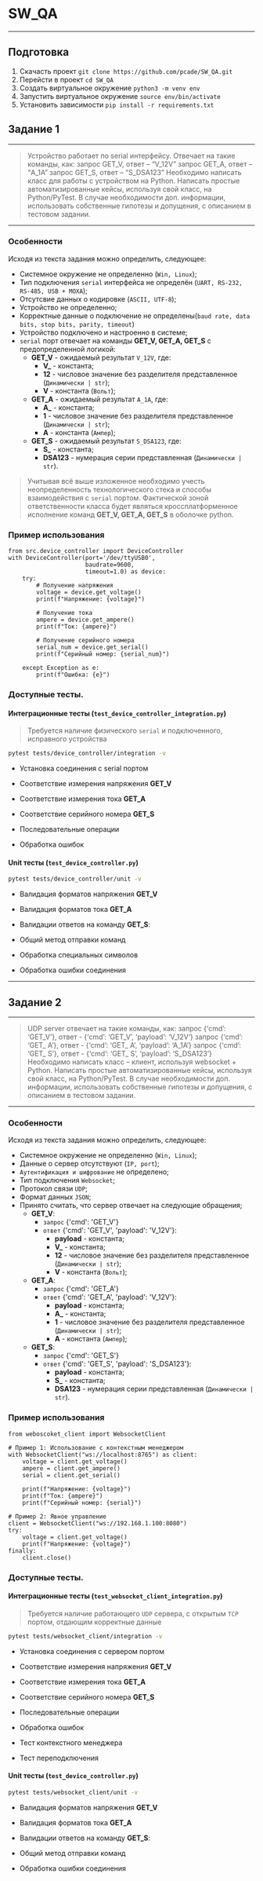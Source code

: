 # SW_QA
---
## Подготовка
1. Cкачасть проект ```git clone https://github.com/pcade/SW_QA.git ```
2. Перейсти в проект ```cd SW_QA```
3. Создать виртуальное окружение ```python3 -m venv env```
4. Запустить виртуальное окружение ```source env/bin/activate```
5. Установить зависимости ```pip install -r requirements.txt```
## Задание 1
---
> Устройство работает по serial интерфейсу. Отвечает на такие команды, как: 
>   запрос GET_V, ответ – “V_12V”
>   запрос GET_A, ответ – “A_1A”
>   запрос GET_S, ответ – “S_DSA123”
> Необходимо написать класс для работы с устройством на Python.
> Написать простые автоматизированные кейсы, используя свой класс, на Python/PyTest.
> В случае необходимости доп. информации, использовать собственные гипотезы и допущения,
> с описанием в тестовом задании.
---
### Особенности
Исходя из текста задания можно определить, следующее:
 - Системное окружение не определенно (`Win, Linux`);
 - Тип подключения `serial` интерфейса не определён (`UART, RS-232, RS-485, USB + MOXA`);
 - Отсутсвие данных о кодировке (`ASCII, UTF-8`);
 - Устройство не определенно;
 - Корректные данные о подключение не определены(`baud rate, data bits, stop bits, parity, timeout`)
 - Устройство подключено и настроенно в системе;
 - `serial` порт отвечает на команды **GET_V, GET_A, GET_S** с предопределенной логикой:
   - **GET_V** - ожидаемый результат `V_12V`, где:
     - **V_** - константа;
     - **12** - числовое значение без разделителя представленное (``Динамически | str``);
     - **V**  - константа (`Вольт`);
   - **GET_A** - ожидаемый результат `A_1A`, где:
     - **A_** - константа;
     - **1** - числовое значение без разделителя представленное (``Динамически | str``);
     - **A**  - константа (`Ампер`);
   - **GET_S** - ожидаемый результат `S_DSA123`, где:
     - **S_** - константа;
     - **DSA123** - нумерация серии представленная (``Динамически | str``).

> Учитывая всё выше изложенное необходимо учесть неопределенность
> технологического стека и способы взаимодействия с `serial` портом. Фактической
> зоной ответственности класса будет являться кроссплатформенное исполнение команд **GET_V, GET_A, GET_S** в оболочке python.

### Пример использования
```python3
from src.device_controller import DeviceController
with DeviceController(port='/dev/ttyUSB0',
                      baudrate=9600,
                      timeout=1.0) as device:
    try:
        # Получение напряжения
        voltage = device.get_voltage()
        print(f"Напряжение: {voltage}")
        
        # Получение тока
        ampere = device.get_ampere()
        print(f"Ток: {ampere}")
        
        # Получение серийного номера
        serial_num = device.get_serial()
        print(f"Серийный номер: {serial_num}")
        
    except Exception as e:
        print(f"Ошибка: {e}")
```
### Доступные тесты. 
#### Интеграционные тесты (`test_device_controller_integration.py`)
> Требуется наличие физического `serial` и подключенного, исправного устройства 
```bash
pytest tests/device_controller/integration -v
```

- Установка соединения с serial портом

- Соответствие измерения напряжения **GET_V**

- Соответствие измерения тока **GET_A**

- Соответствие серийного номера **GET_S**

- Последовательные операции

- Обработка ошибок

#### Unit тесты (`test_device_controller.py`)
```bash
pytest tests/device_controller/unit -v
```

- Валидация форматов напряжения **GET_V**

- Валидация форматов тока **GET_A**

- Валидации ответов на команду **GET_S**:

- Общий метод отправки команд

- Обработка специальных символов

- Обработка ошибки соединения


---
## Задание 2
---
>UDP server отвечает  на такие команды, как:
>   запрос {‘cmd’: ‘GET_V’}, ответ - {‘cmd’: ‘GET_V’, ‘payload’: ‘V_12V‘}
>   запрос {‘cmd’: ‘GET_ A’}, ответ - {‘cmd’: ‘GET_ A’, ‘payload’: ‘A_1A‘}
>   запрос {‘cmd’: ‘GET_ S’}, ответ - {‘cmd’: ‘GET_ S’, ‘payload’: ‘S_DSA123‘}
> Необходимо написать класс – клиент, используя  websocket + Python. 
> Написать простые автоматизированные кейсы, используя свой класс, на Python/PyTest.
> В случае необходимости доп. информации, использовать собственные гипотезы и допущения,
> с описанием в тестовом задании.
---
### Особенности
Исходя из текста задания можно определить, следующее:
 - Системное окружение не определенно (`Win, Linux`);
 - Данные о сервер отсутствуют (`IP, port`);
 - `Аутентификация и шифрование` не определено;
 - Тип подключения `Websocket`;
 - Протокол связи `UDP`;
 - Формат данных `JSON`;
 - Принято считать, что сервер отвечает на следующие обращения;
   - **GET_V**:
     -  `запрос` {'cmd': 'GET_V'}
     -  `ответ`  {'cmd': 'GET_V', 'payload': 'V_12V'}:
        - **payload** - константа;
        - **V_**      - константа;
        - **12**      - числовое значение без разделителя представленное (``Динамически | str``);
        - **V**       - константа (`Вольт`);
   - **GET_A**:
     -  `запрос` {'cmd': 'GET_A'}
     -  `ответ`  {'cmd': 'GET_A', 'payload': 'V_12V'}:
        - **payload** - константа;
        - **A_**      - константа;
        - **1**       - числовое значение без разделителя представленное (``Динамически | str``);
        - **A**       - константа (`Ампер`);
   - **GET_S**:
     -  `запрос` {'cmd': 'GET_S'}
     -  `ответ`  {'cmd': 'GET_S', 'payload': 'S_DSA123'}:
        - **payload** - константа;
        - **S_**      - константа;
        - **DSA123**  - нумерация серии представленная (``Динамически | str``).

### Пример использования
```python3
from weboscoket_client import WebsocketClient

# Пример 1: Использование с контекстным менеджером
with WebsocketClient("ws://localhost:8765") as client:
    voltage = client.get_voltage()
    ampere = client.get_ampere()
    serial = client.get_serial()
    
    print(f"Напряжение: {voltage}")
    print(f"Ток: {ampere}")
    print(f"Серийный номер: {serial}")

# Пример 2: Явное управление
client = WebsocketClient("ws://192.168.1.100:8080")
try:
    voltage = client.get_voltage()
    print(f"Напряжение: {voltage}")
finally:
    client.close()
```
### Доступные тесты.
#### Интеграционные тесты (`test_websocket_client_integration.py`)
> Требуется наличие работающего `UDP` сервера, с открытым `TCP` портом, отдающим корректные данные 
```bash
pytest tests/websocket_client/integration -v
```

- Установка соединения с сервером портом

- Соответствие измерения напряжения **GET_V**

- Соответствие измерения тока **GET_A**

- Соответствие серийного номера **GET_S**

- Последовательные операции

- Обработка ошибок

- Тест контекстного менеджера

- Тест переподключения

#### Unit тесты (`test_device_controller.py`)
```bash
pytest tests/websocket_client/unit -v
```

- Валидация форматов напряжения **GET_V**

- Валидация форматов тока **GET_A**

- Валидации ответов на команду **GET_S**:

- Общий метод отправки команд

- Обработка ошибки соединения